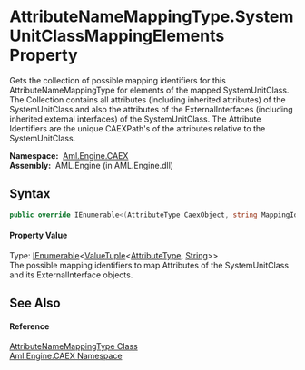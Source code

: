 AttributeNameMappingType.SystemUnitClassMappingElements Property
================================================================
Gets the collection of possible mapping identifiers for this AttributeNameMappingType for elements of the mapped SystemUnitClass. The Collection contains all attributes (including inherited attributes) of the SystemUnitClass and also the attributes of the ExternalInterfaces (including inherited external interfaces) of the SystemUnitClass. The Attribute Identifiers are the unique CAEXPath's of the attributes relative to the SystemUnitClass.

  **Namespace:**  [Aml.Engine.CAEX][1]  
  **Assembly:**  AML.Engine (in AML.Engine.dll)

Syntax
------

```csharp
public override IEnumerable<(AttributeType CaexObject, string MappingIdentifier)> SystemUnitClassMappingElements { get; }
```

#### Property Value
Type: [IEnumerable][2]&lt;[ValueTuple][3]&lt;[AttributeType][4], [String][5]>>  
 The possible mapping identifiers to map Attributes of the SystemUnitClass and its ExternalInterface objects. 

See Also
--------

#### Reference
[AttributeNameMappingType Class][6]  
[Aml.Engine.CAEX Namespace][1]  

[1]: ../README.md
[2]: https://docs.microsoft.com/dotnet/api/system.collections.generic.ienumerable-1
[3]: https://docs.microsoft.com/dotnet/api/system.valuetuple-2
[4]: ../AttributeType/README.md
[5]: https://docs.microsoft.com/dotnet/api/system.string
[6]: README.md
[7]: https://www.automationml.org
[8]: ../../icons/logoShade.png